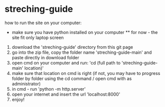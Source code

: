 # streching-guide

how to run the site on your computer:
* make sure you have python installed on your computer
** for now - the site fit only laptop screen

1. download the 'streching-guide' directory from this git page
2. go into the zip file, copy the folder name 'streching-guide-main' and paste directly in download folder 
2. open cmd on your computer and run: 'cd (full path to 'streching-guide-main' location)'
3. make sure that location on cmd is right (if not, you may have to progress folder by folder using the cd command / open cmd with as administrator)
4. in cmd - run 'python -m http.server'
5. open your internet and insert the url 'localhost:8000'
6. enjoy!

